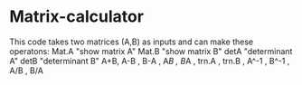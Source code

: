# Matrix-calculator
This code takes two matrices (A,B) as inputs and can make these operatons:
Mat.A "show matrix A"
Mat.B "show matrix B"
detA  "determinant A"
detB  "determinant B"
A+B, A-B , B-A , A*B , B*A , trn.A , trn.B , A^-1 , B^-1 , A/B , B/A
